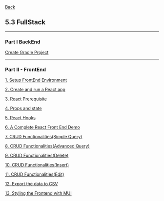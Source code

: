 [Back](../../README.md)

## 5.3 FullStack

<hr>

### Part I BackEnd

[Create Gradle Project](CreateGradleProject.md)

<hr>

### Part II - FrontEnd 

[1. Setup FrontEnd Environment](1_SetupFrontEndEnv.md)

[2. Create and run a React app](2_CreateReactApp.md)

[3. React Prerequisite](3_ReactPrerequisite.md)

[4. Props and state](4_PropsAndState.md)

[5. React Hooks](5_Hooks.md)

[6. A Complete React Front End Demo](6_CompleteFrontEnd.md)

[7. CRUD Functionalities(Simple Query)](7_CrudFunctionalities1.md)

[8. CRUD Functionalities(Advanced Query)](8_CrudFunctionalities2.md)

[9. CRUD Functionalities(Delete)](9_CrudFunctionalities3.md)

[10. CRUD Functionalities(Insert)](10_CrudFunctionalities4.md)

[11. CRUD Functionalities(Edit)](11_CrudFunctionalities5.md)

[12. Export the data to CSV](12_ExportFunctionality.md)

[13. Styling the Frontend with MUI](13_StyleWithMUI.md)
